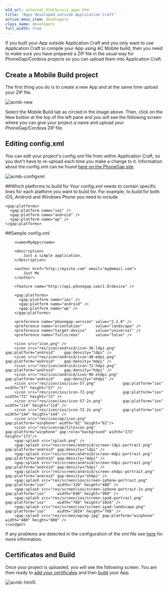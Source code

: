 ```yaml
---
old_url: external_html5cssjs_apps.htm
title: "Apps developed outside Application Craft"
active_menu_item: developers
class_name: developers
full_width: true
---
```



If you built your App outside Application Craft and you only want to use Application Craft to compile your App using AC Mobile build, then you need to make sure you have prepared a ZIP file in the usual way for PhoneGap/Cordova projects so you can upload them into Application Craft.

## Create a Mobile Build project

The first thing you do is to create a new App and at the same time upload your ZIP file.

![acmb-new](/img/docs/acmb-new.png)

Select the Mobile Build tab as circled in the image above. Then, click on the New button at the top of the left pane and you will see the following screen where you can give your project a name and upload your PhoneGap/Cordova ZIP file.

## Editing config.xml

You can edit your project's config.xml file from within Application Craft, so you don't have to re-upload each time you make a change to it. Information about the config.xml can be found [here on the PhoneGap site](https://build.phonegap.com/docs/config-xml).

![acmb-configxml](/img/docs/acmb-configxml.png)

##Which platforms to build for
Your config.xml needs to contain specific lines for each platform you want to build for. For example, to build for both iOS, Android and Windows Phone you need to include

    <gap:platforms>
      <gap:platform name="ios" />
      <gap:platform name="android" /> 
      <gap:platform name="wp" />
    </gap:platforms> 
    
##Sample config.xml
	<?xml version="1.0" encoding="UTF-8"?>
		<widget xmlns     = "http://www.w3.org/ns/widgets"
        xmlns:gap = "http://phonegap.com/ns/1.0"
        id        = "com.application.myapp"
        version   = "2.2.0"
    	versionCode = "1">
        	
    	<name>MyApp</name>

        <description>
            Just a simple application.
        </description>
    
        <author href="http://mysite.com" email="my@email.com">
            Just Me
        </author>
        
        <feature name="http://api.phonegap.com/1.0/device" />
        
        <gap:platforms>
          <gap:platform name="ios" />
          <gap:platform name="android" />
          <gap:platform name="wp" />
        </gap:platforms>
    
        <preference name="phonegap-version" value="2.2.0" />
        <preference name="orientation"      value="landscape" />
        <preference name="target-device"    value="universal" />
        <preference name="fullscreen"       value="false" />
    
        <icon src="icon.png" />
        <icon src="res/icon/android/icon-36-ldpi.png"   gap:platform="android"    gap:density="ldpi" />
        <icon src="res/icon/android/icon-48-mdpi.png"   gap:platform="android"    gap:density="mdpi" />
        <icon src="res/icon/android/icon-72-hdpi.png"   gap:platform="android"    gap:density="hdpi" />
        <icon src="res/icon/android/icon-96-xhdpi.png"  gap:platform="android"    gap:density="xhdpi" />
        <icon src="res/icon/ios/icon-57.png"            gap:platform="ios"        width="57" height="57" />
        <icon src="res/icon/ios/icon-72.png"            gap:platform="ios"        width="72" height="72" />
        <icon src="res/icon/ios/icon-57-2x.png"         gap:platform="ios"        width="114" height="114" />
        <icon src="res/icon/ios/icon-72-2x.png"         gap:platform="ios"        width="144" height="144" />
        <icon src="res/icon/wp/icon.png"				gap:platform="winphone"	width="62" height="62"/>
		<icon src="res/icon/wp/tileicon.png"			gap:platform="winphone"	gap:role="background" width="173" height="173"/>
        <gap:splash src="splash.png" />
        <gap:splash src="res/screen/android/screen-ldpi-portrait.png"  gap:platform="android" gap:density="ldpi" />
        <gap:splash src="res/screen/android/screen-mdpi-portrait.png"  gap:platform="android" gap:density="mdpi" />
        <gap:splash src="res/screen/android/screen-hdpi-portrait.png"  gap:platform="android" gap:density="hdpi" />
        <gap:splash src="res/screen/android/screen-xhdpi-portrait.png" gap:platform="android" gap:density="xhdpi" />
        <gap:splash src="res/screen/ios/screen-iphone-portrait.png"    gap:platform="ios"     width="320" height="480" />
        <gap:splash src="res/screen/ios/screen-iphone-portrait-2x.png" gap:platform="ios"     width="640" height="960" />
        <gap:splash src="res/screen/ios/screen-ipad-portrait.png"      gap:platform="ios"     width="768" height="1024" />
        <gap:splash src="res/screen/ios/screen-ipad-landscape.png"     gap:platform="ios"     width="1024" height="768" />
        <gap:splash src="res/screen/wp/wp.jpg" gap:platform="winphone" width="480" height="800" />
	</widget>
   
If any problems are detected in the configuration of the xml file see [here](/developers/documentation/ac-mobile-build-phonegap/ac-mobile-build/build-error-messages/) for more information.   

	

## Certificates and Build

Once your project is uploaded, you will see the following screen. You are then ready to [add your certificates](/developers/documentation/ac-mobile-build-phonegap/certificates/) and then [build](/developers/documentation/ac-mobile-build-phonegap/ac-mobile-build/automatic-building) your App.

![acmb-html5](/img/docs/acmb-html5.png)

